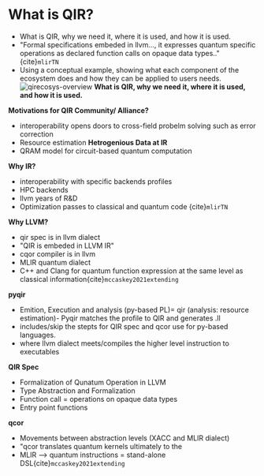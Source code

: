 
# What is QIR?
- What is QIR, why we need it, where it is used, and how it is used.
- "Formal specifications embeded in llvm..., it expresses quantum specific operations as declared function calls on opaque data types.." {cite}`mlirTN`
- Using a conceptual example, showing what each component of the ecosystem does and how they can be applied to users needs.
  ![qirecosys-overview](qirecosys.png)
__What is QIR, why we need it, where it is used, and how it is used.__

__Motivations for QIR Community/ Alliance?__
- interoperability opens doors to cross-field probelm solving such as error correction 
- Resource estimation
__Hetrogenious Data at IR__
- QRAM model for circuit-based quantum computation

__Why IR?__
- interoperability with specific backends profiles  
-  HPC backends 
-  llvm years of R&D
-  Optimization passes to classical and quantum code 
 {cite}`mlirTN` 

__Why LLVM?__
- qir spec is in llvm dialect 
- "QIR is embeded in LLVM IR"
- cqor compiler is in llvm 
-  MLIR quantum dialect 
-  C++ and Clang for quantum function expression at the same level as classical information{cite}`mccaskey2021extending`

__pyqir__ 
- Emition, Execution and analysis (py-based PL)= qir 
(analysis: resource estimation)- Pyqir matches the profile to QIR and generates .ll
- includes/skip the stepts for QIR spec and qcor use for py-based languages. 
- where llvm dialect meets/compiles the higher level instruction to executables 

__QIR Spec__ 
- Formalization of Qunatum Operation in LLVM
- Type Abstraction and Formalization 
- Function call = operations on opaque data types 
- Entry point functions 

__qcor__ 
- Movements between abstraction levels (XACC and MLIR dialect) 
- "qcor translates quantum kernels ultimately to the
-  MLIR --> quantum instructions = stand-alone DSL{cite}`mccaskey2021extending`
